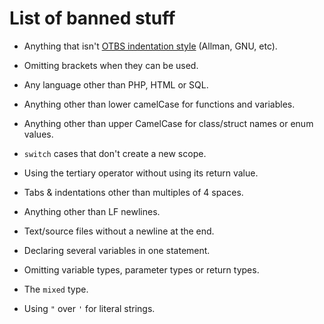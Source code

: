 # List of banned stuff

* Anything that isn't [OTBS indentation style](https://en.wikipedia.org/wiki/Indentation_style#Variant:_1TBS_(OTBS)) (Allman, GNU, etc).
* Omitting brackets when they can be used.
* Any language other than PHP, HTML or SQL.
* Anything other than lower camelCase for functions and variables.
* Anything other than upper CamelCase for class/struct names or enum values.

* `switch` cases that don't create a new scope.
* Using the tertiary operator without using its return value.

* Tabs & indentations other than multiples of 4 spaces.
* Anything other than LF newlines.
* Text/source files without a newline at the end.
* Declaring several variables in one statement.

* Omitting variable types, parameter types or return types.
* The `mixed` type.
* Using `"` over `'` for literal strings.
